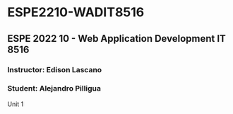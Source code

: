 # ESPE2210-WADIT8516
## ESPE 2022 10 - Web Application Development IT 8516
### Instructor: Edison Lascano
### Student: Alejandro Pilligua
Unit 1